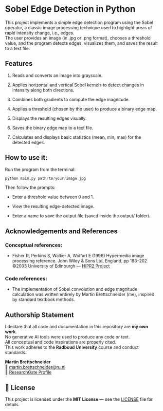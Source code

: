 
# Sobel Edge Detection in Python

This project implements a simple edge detection program using the Sobel operator, a classic image processing technique used to highlight areas of rapid intensity change, i.e., edges.  
The user provides an image (in .jpg or .png format), chooses a threshold value, and the program detects edges, visualizes them, and saves the result to a text file.

## Features

1.  Reads and converts an image into grayscale.
    

2.  Applies horizontal and vertical Sobel kernels to detect changes in intensity along both directions.
    

3.  Combines both gradients to compute the edge magnitude.
    

4.  Applies a threshold (chosen by the user) to produce a binary edge map.
    

5.  Displays the resulting edges visually.
    

6.  Saves the binary edge map to a text file.
    

7.  Calculates and displays basic statistics (mean, min, max) for the detected edges.
    

## How to use it:
Run the program from the terminal:

```python
python main.py path/to/your/image.jpg
```
Then follow the prompts:

-   Enter a threshold value between 0 and 1.
    

-   View the resulting edge-detected image.

-   Enter a name to save the output file (saved inside the output/ folder).
    

## Acknowledgements and References

### Conceptual references:
    
-   Fisher R, Perkins S, Walker A, Wolfart E (1996)  Hypermedia  image processing reference. John Wiley & Sons Ltd, England, pp 183–202
 ©2003 University of Edinburgh — [HIPR2 Project](https://homepages.inf.ed.ac.uk/rbf/HIPR2/sobel.htm)
### Code references:

-   The implementation of Sobel convolution and edge magnitude calculation was written entirely by Martin Brettschneider (me), inspired by standard textbook methods.
    

## Authorship Statement

I declare that all code and documentation in this repository are **my own work**.  
No generative AI tools were used to produce any code or text.  
All conceptual and code inspirations are properly cited.  
This work adheres to the **Radboud University** course and conduct standards.


**Martin Brettschneider**  
📧 [martin.brettschneider@ru.nl](mailto:martin.brettschneider@ru.nl)  
🔗 [ResearchGate Profile](https://www.researchgate.net/profile/Martin-Brettschneider-2?ev=hdr_xprf)


## 📄 License
This project is licensed under the **MIT License** — see the [LICENSE](LICENSE) file for details.
